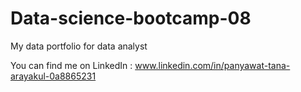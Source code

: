 # Data-science-bootcamp-08
My data portfolio for data analyst

You can find me on LinkedIn : www.linkedin.com/in/panyawat-tana-arayakul-0a8865231
